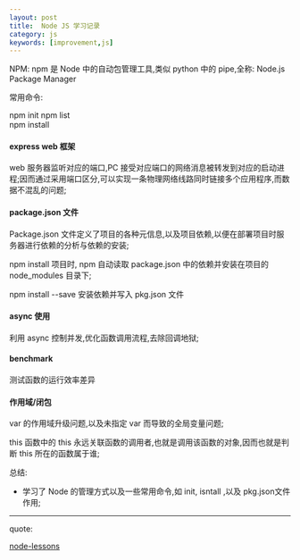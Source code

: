 ```yaml
---
layout: post
title:  Node JS 学习记录
category: js
keywords: [improvement,js]
---
```


NPM: npm 是 Node 中的自动包管理工具,类似 python 中的 pipe,全称: Node.js Package Manager

常用命令: 

npm init
npm list  
npm install 

#### express web 框架 

web 服务器监听对应的端口,PC 接受对应端口的网络消息被转发到对应的启动进程;因而通过采用端口区分,可以实现一条物理网络线路同时链接多个应用程序,而数据不混乱的问题;

#### package.json 文件

Package.json 文件定义了项目的各种元信息,以及项目依赖,以便在部署项目时服务器进行依赖的分析与依赖的安装; 

npm install 项目时, npm 自动读取 package.json 中的依赖并安装在项目的 node_modules 目录下;

npm install --save  安装依赖并写入 pkg.json 文件


#### async 使用 

利用 async 控制并发,优化函数调用流程,去除回调地狱;

#### benchmark  

测试函数的运行效率差异

#### 作用域/闭包

var 的作用域升级问题,以及未指定 var 而导致的全局变量问题;

this 函数中的 this 永远关联函数的调用者,也就是调用该函数的对象,因而也就是判断 this 所在的函数属于谁;


总结: 

* 学习了 Node 的管理方式以及一些常用命令,如 init, isntall ,以及 pkg.json文件作用;

---

quote: 

[node-lessons](https://github.com/alsotang/node-lessons/tree/master/lesson14)